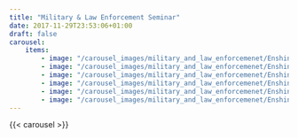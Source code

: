 ```yaml
---
title: "Military & Law Enforcement Seminar"
date: 2017-11-29T23:53:06+01:00
draft: false
carousel:
    items:
        - image: "/carousel_images/military_and_law_enforcemenet/Enshin_Dojo_2015_1.JPG"
        - image: "/carousel_images/military_and_law_enforcemenet/Enshin_Dojo_2015_2.JPG"
        - image: "/carousel_images/military_and_law_enforcemenet/Enshin_Dojo_2015_4.JPG"
        - image: "/carousel_images/military_and_law_enforcemenet/Enshin_Dojo_2015_6.JPG"
        - image: "/carousel_images/military_and_law_enforcemenet/Enshin_Dojo_2015_8.JPG"
        - image: "/carousel_images/military_and_law_enforcemenet/Enshin_Dojo_2015_26.JPG"
---
```

{{< carousel >}}